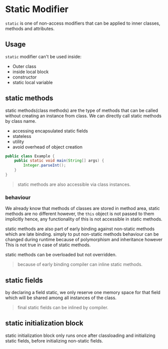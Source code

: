 # Static Modifier

`static` is one of non-access modifiers that can be applied to inner classes, methods and attributes.

## Usage

`static` modifier can't be used inside:

* Outer class
* inside local block
* constructor
* static local variable

## static methods

static methods(class methods) are the type of methods that can be called without creating an instance from class. We can
directly call static methods by class name.

* accessing encapsulated static fields
* stateless
* utility
* avoid overhead of object creation

```java
public class Example {
    public static void main(String[] args) {
        Integer.parseInt();
    }
}
```

> static methods are also accessible via class instances.

### behaviour

We already know that methods of classes are stored in method area, static methods are no different however, the `this`
object is not passed to them implicitly hence, any functionality of this is not accessible in static methods.

static methods are also part of early binding against non-static methods which are late binding. simply to put
non-static methods behaviour can be changed during runtime because of polymorphism and inheritance however This is not
true in case of static methods.

static methods can be overloaded but not overridden.

> because of early binding compiler can inline static methods.

## static fields

by declaring a field static, we only reserve one memory space for that field which will be shared among all instances of
the class.

> final static fields can be inlined by compiler.

## static initialization block

static initialization block only runs once after classloading and initializing static fields, before initializing
non-static fields.


